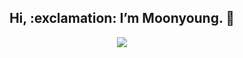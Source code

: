 <div align=center><h2> Hi, :exclamation: I’m Moonyoung.  👋</h2></div>
<div align=center><a href="https://hits.seeyoufarm.com"><img src="https://hits.seeyoufarm.com/api/count/incr/badge.svg?url=https%3A%2F%2Fgithub.com%2Fansdud8239&count_bg=%23FFA7CE&title_bg=%23F17CB2&icon=&icon_color=%23E7E7E7&title=Hits&edge_flat=false"/></a></div>
<img scr="[https://2.gall-gif.com/hygall/files/attach/images/82/557/552/189/1786b119778bb1ca718047c3a20e7285.gif](https://2.gall-gif.com/hygall/files/attach/images/82/557/552/189/1786b119778bb1ca718047c3a20e7285.gif)"/>
